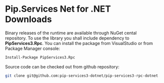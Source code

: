 # Pip.Services Net for .NET Downloads

Binary releases of the runtime are available through NuGet cental repository. 
To use the library you shall include dependency to **PipServices3.Rpc**.
You can install the package from VisualStudio or from Package Manager console:

```bash
Install-Package PipServices3.Rpc
``` 

Source code can be checked out from github repository:

```bash
git clone git@github.com:pip-services3-dotnet/pip-services3-rpc-dotnet.git
```
